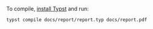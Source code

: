 To compile, [install Typst](https://github.com/typst/typst?tab=readme-ov-file#installation) and run:

```
typst compile docs/report/report.typ docs/report.pdf
```